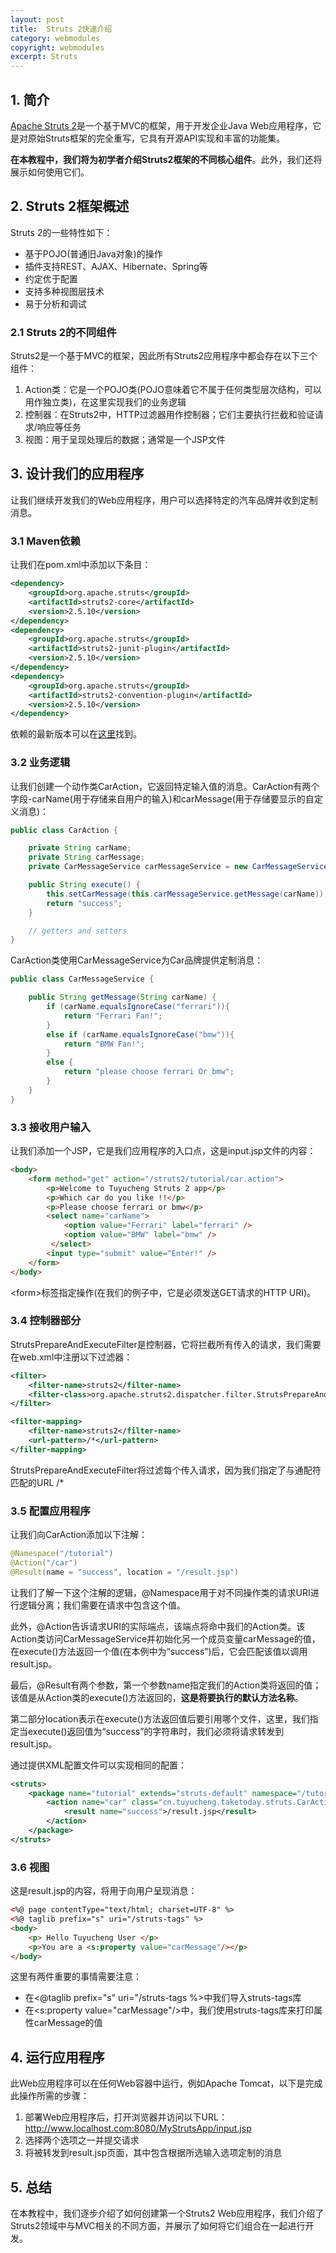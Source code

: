 ```yaml
---
layout: post
title:  Struts 2快速介绍
category: webmodules
copyright: webmodules
excerpt: Struts
---
```


## 1. 简介

[Apache Struts 2](https://struts.apache.org/)是一个基于MVC的框架，用于开发企业Java Web应用程序，它是对原始Struts框架的完全重写，它具有开源API实现和丰富的功能集。

**在本教程中，我们将为初学者介绍Struts2框架的不同核心组件**。此外，我们还将展示如何使用它们。

## 2. Struts 2框架概述

Struts 2的一些特性如下：

- 基于POJO(普通旧Java对象)的操作
- 插件支持REST、AJAX、Hibernate、Spring等
- 约定优于配置
- 支持多种视图层技术
- 易于分析和调试

### 2.1 Struts 2的不同组件

Struts2是一个基于MVC的框架，因此所有Struts2应用程序中都会存在以下三个组件：

1. Action类：它是一个POJO类(POJO意味着它不属于任何类型层次结构，可以用作独立类)，在这里实现我们的业务逻辑
2. 控制器：在Struts2中，HTTP过滤器用作控制器；它们主要执行拦截和验证请求/响应等任务
3. 视图：用于呈现处理后的数据；通常是一个JSP文件

## 3. 设计我们的应用程序

让我们继续开发我们的Web应用程序，用户可以选择特定的汽车品牌并收到定制消息。

### 3.1 Maven依赖

让我们在pom.xml中添加以下条目：

```xml
<dependency>
    <groupId>org.apache.struts</groupId>
    <artifactId>struts2-core</artifactId>
    <version>2.5.10</version>
</dependency>
<dependency>
    <groupId>org.apache.struts</groupId>
    <artifactId>struts2-junit-plugin</artifactId>
    <version>2.5.10</version>
</dependency>
<dependency>
    <groupId>org.apache.struts</groupId>
    <artifactId>struts2-convention-plugin</artifactId>
    <version>2.5.10</version>
</dependency>
```

依赖的最新版本可以在[这里](https://mvnrepository.com/artifact/org.apache.struts)找到。

### 3.2 业务逻辑

让我们创建一个动作类CarAction，它返回特定输入值的消息。CarAction有两个字段-carName(用于存储来自用户的输入)和carMessage(用于存储要显示的自定义消息)：

```java
public class CarAction {

    private String carName;
    private String carMessage;
    private CarMessageService carMessageService = new CarMessageService();

    public String execute() {
        this.setCarMessage(this.carMessageService.getMessage(carName));
        return "success";
    }

    // getters and setters
}
```

CarAction类使用CarMessageService为Car品牌提供定制消息：

```java
public class CarMessageService {

    public String getMessage(String carName) {
        if (carName.equalsIgnoreCase("ferrari")){
            return "Ferrari Fan!";
        }
        else if (carName.equalsIgnoreCase("bmw")){
            return "BMW Fan!";
        }
        else {
            return "please choose ferrari Or bmw";
        }
    }
}
```

### 3.3 接收用户输入

让我们添加一个JSP，它是我们应用程序的入口点，这是input.jsp文件的内容：

```html
<body>
    <form method="get" action="/struts2/tutorial/car.action">
        <p>Welcome to Tuyucheng Struts 2 app</p>
        <p>Which car do you like !!</p>
        <p>Please choose ferrari or bmw</p>
        <select name="carName">
            <option value="Ferrari" label="ferrari" />
            <option value="BMW" label="bmw" />
         </select>
        <input type="submit" value="Enter!" />
    </form>
</body>
```

<form\>标签指定操作(在我们的例子中，它是必须发送GET请求的HTTP URI)。

### 3.4 控制器部分

StrutsPrepareAndExecuteFilter是控制器，它将拦截所有传入的请求，我们需要在web.xml中注册以下过滤器：

```xml
<filter>
    <filter-name>struts2</filter-name>
    <filter-class>org.apache.struts2.dispatcher.filter.StrutsPrepareAndExecuteFilter</filter-class>
</filter>

<filter-mapping>
    <filter-name>struts2</filter-name>
    <url-pattern>/*</url-pattern>
</filter-mapping>
```

StrutsPrepareAndExecuteFilter将过滤每个传入请求，因为我们指定了与通配符匹配的URL <url-pattern>/*</url-pattern>

### 3.5 配置应用程序

让我们向CarAction添加以下注解：

```java
@Namespace("/tutorial")
@Action("/car")
@Result(name = "success", location = "/result.jsp")
```

让我们了解一下这个注解的逻辑，@Namespace用于对不同操作类的请求URI进行逻辑分离；我们需要在请求中包含这个值。

此外，@Action告诉请求URI的实际端点，该端点将命中我们的Action类。该Action类访问CarMessageService并初始化另一个成员变量carMessage的值，在execute()方法返回一个值(在本例中为“success”)后，它会匹配该值以调用result.jsp。

最后，@Result有两个参数，第一个参数name指定我们的Action类将返回的值；该值是从Action类的execute()方法返回的，**这是将要执行的默认方法名称**。

第二部分location表示在execute()方法返回值后要引用哪个文件，这里，我们指定当execute()返回值为“success”的字符串时，我们必须将请求转发到result.jsp。

通过提供XML配置文件可以实现相同的配置：

```xml
<struts>
    <package name="tutorial" extends="struts-default" namespace="/tutorial">
        <action name="car" class="cn.tuyucheng.taketoday.struts.CarAction" method="execute">
            <result name="success">/result.jsp</result>
        </action>
    </package>
</struts>
```

### 3.6 视图

这是result.jsp的内容，将用于向用户呈现消息：

```html
<%@ page contentType="text/html; charset=UTF-8" %>
<%@ taglib prefix="s" uri="/struts-tags" %>
<body>
    <p> Hello Tuyucheng User </p>
    <p>You are a <s:property value="carMessage"/></p>
</body>
```

这里有两件重要的事情需要注意：

- 在<@taglib prefix="s" uri="/struts-tags %\>中我们导入struts-tags库
- 在<s:property value="carMessage"/\>中，我们使用struts-tags库来打印属性carMessage的值

## 4. 运行应用程序

此Web应用程序可以在任何Web容器中运行，例如Apache Tomcat，以下是完成此操作所需的步骤：

1. 部署Web应用程序后，打开浏览器并访问以下URL：http://www.localhost.com:8080/MyStrutsApp/input.jsp
2. 选择两个选项之一并提交请求
3. 将被转发到result.jsp页面，其中包含根据所选输入选项定制的消息

## 5. 总结

在本教程中，我们逐步介绍了如何创建第一个Struts2 Web应用程序，我们介绍了Struts2领域中与MVC相关的不同方面，并展示了如何将它们组合在一起进行开发。